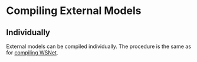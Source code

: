 # Compiling External Models

## Individually

External models can be compiled individually. The procedure is the same as for [compiling WSNet](doc/dev/building/compiling.md).


